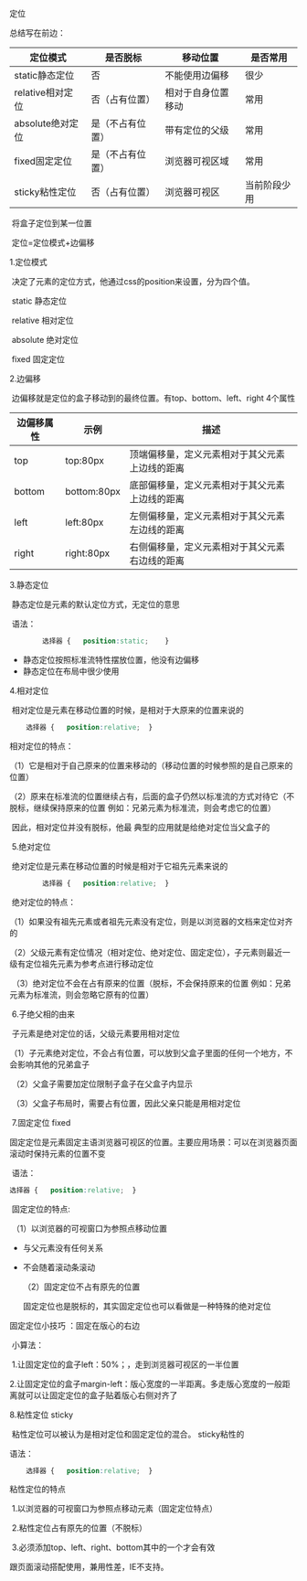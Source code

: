 定位

总结写在前边：

| 定位模式         | 是否脱标         | 移动位置           | 是否常用     |
| ---------------- | ---------------- | ------------------ | ------------ |
| static静态定位   | 否               | 不能使用边偏移     | 很少         |
| relative相对定位 | 否（占有位置）   | 相对于自身位置移动 | 常用         |
| absolute绝对定位 | 是（不占有位置） | 带有定位的父级     | 常用         |
| fixed固定定位    | 是（不占有位置） | 浏览器可视区域     | 常用         |
| sticky粘性定位   | 否（占有位置）   | 浏览器可视区       | 当前阶段少用 |

​	将盒子定位到某一位置

​	定位=定位模式+边偏移

1.定位模式

​	决定了元素的定位方式，他通过css的position来设置，分为四个值。

​		static 静态定位

​		relative 相对定位

​		absolute 绝对定位

​		fixed 固定定位



2.边偏移

​	边偏移就是定位的盒子移动到的最终位置。有top、bottom、left、right 4个属性

| 边偏移属性 | 示例        | 描述                                           |
| ---------- | ----------- | ---------------------------------------------- |
| top        | top:80px    | 顶端偏移量，定义元素相对于其父元素上边线的距离 |
| bottom     | bottom:80px | 底部偏移量，定义元素相对于其父元素上边线的距离 |
| left       | left:80px   | 左侧偏移量，定义元素相对于其父元素左边线的距离 |
| right      | right:80px  | 右侧偏移量，定义元素相对于其父元素右边线的距离 |

3.静态定位

​	静态定位是元素的默认定位方式，无定位的意思

​	语法：

```css
		选择器	{	position:static;	}
```

- 静态定位按照标准流特性摆放位置，他没有边偏移
- 静态定位在布局中很少使用



4.相对定位

​	相对定位是元素在移动位置的时候，是相对于大原来的位置来说的

```css
	选择器	{	position:relative;	}
```

相对定位的特点：

​		（1）它是相对于自己原来的位置来移动的（移动位置的时候参照的是自己原来的位置）

​		（2）原来在标准流的位置继续占有，后面的盒子仍然以标准流的方式对待它（不脱标，继续保持原来的位置 例如：兄弟元素为标准流，则会考虑它的位置）

​		因此，相对定位并没有脱标，他最 典型的应用就是给绝对定位当父盒子的



​	5.绝对定位

​	绝对定位是元素在移动位置的时候是相对于它祖先元素来说的 

```css
		选择器	{	position:relative;	}
```

​	绝对定位的特点：

​		（1）如果没有祖先元素或者祖先元素没有定位，则是以浏览器的文档来定位对齐的

​		（2）父级元素有定位情况（相对定位、绝对定位、固定定位），子元素则最近一级有定位祖先元素为参考点进行移动定位

​		（3）绝对定位不会在占有原来的位置（脱标，不会保持原来的位置 例如：兄弟元素为标准流，则会忽略它原有的位置）



​	6.子绝父相的由来

​		子元素是绝对定位的话，父级元素要用相对定位

​		（1）子元素绝对定位，不会占有位置，可以放到父盒子里面的任何一个地方，不会影响其他的兄弟盒子

​		（2）父盒子需要加定位限制子盒子在父盒子内显示

​		（3）父盒子布局时，需要占有位置，因此父亲只能是用相对定位



​	7.固定定位 fixed

​		固定定位是元素固定主语浏览器可视区的位置。主要应用场景：可以在浏览器页面滚动时保持元素的位置不变

​	语法：

```css
选择器	{	position:relative;	}
```

​		固定定位的特点:

​		（1）以浏览器的可视窗口为参照点移动位置

- 与父元素没有任何关系

- 不会随着滚动条滚动

  （2）固定定位不占有原先的位置

  固定定位也是脱标的，其实固定定位也可以看做是一种特殊的绝对定位 

固定定位小技巧 ：固定在版心的右边

​	小算法：

​		1.让固定定位的盒子left：50%；，走到浏览器可视区的一半位置

​		2.让固定定位的盒子margin-left：版心宽度的一半距离。多走版心宽度的一般距离就可以让固定定位的盒子贴着版心右侧对齐了



8.粘性定位 sticky

​	粘性定位可以被认为是相对定位和固定定位的混合。 sticky粘性的

语法：

```css
	选择器	{	position:relative;	}
```

粘性定位的特点

​		1.以浏览器的可视窗口为参照点移动元素（固定定位特点）

​		2.粘性定位占有原先的位置（不脱标）

​		3.必须添加top、left、right、bottom其中的一个才会有效

跟页面滚动搭配使用，兼用性差，IE不支持。

